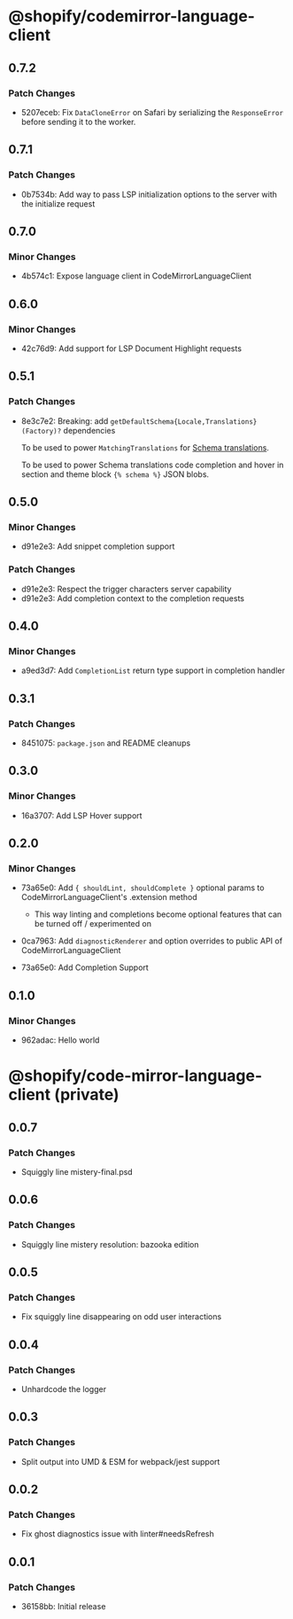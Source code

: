 # @shopify/codemirror-language-client

## 0.7.2

### Patch Changes

- 5207eceb: Fix `DataCloneError` on Safari by serializing the `ResponseError` before sending it to the worker.

## 0.7.1

### Patch Changes

- 0b7534b: Add way to pass LSP initialization options to the server with the initialize request

## 0.7.0

### Minor Changes

- 4b574c1: Expose language client in CodeMirrorLanguageClient

## 0.6.0

### Minor Changes

- 42c76d9: Add support for LSP Document Highlight requests

## 0.5.1

### Patch Changes

- 8e3c7e2: Breaking: add `getDefaultSchema{Locale,Translations}(Factory)?` dependencies

  To be used to power `MatchingTranslations` for [Schema translations](https://shopify.dev/docs/storefronts/themes/architecture/locales/schema-locale-files).

  To be used to power Schema translations code completion and hover in section and theme block `{% schema %}` JSON blobs.

## 0.5.0

### Minor Changes

- d91e2e3: Add snippet completion support

### Patch Changes

- d91e2e3: Respect the trigger characters server capability
- d91e2e3: Add completion context to the completion requests

## 0.4.0

### Minor Changes

- a9ed3d7: Add `CompletionList` return type support in completion handler

## 0.3.1

### Patch Changes

- 8451075: `package.json` and README cleanups

## 0.3.0

### Minor Changes

- 16a3707: Add LSP Hover support

## 0.2.0

### Minor Changes

- 73a65e0: Add `{ shouldLint, shouldComplete }` optional params to CodeMirrorLanguageClient's .extension method

  - This way linting and completions become optional features that can be turned off / experimented on

- 0ca7963: Add `diagnosticRenderer` and option overrides to public API of CodeMirrorLanguageClient
- 73a65e0: Add Completion Support

## 0.1.0

### Minor Changes

- 962adac: Hello world

# @shopify/code-mirror-language-client (private)

## 0.0.7

### Patch Changes

- Squiggly line mistery-final.psd

## 0.0.6

### Patch Changes

- Squiggly line mistery resolution: bazooka edition

## 0.0.5

### Patch Changes

- Fix squiggly line disappearing on odd user interactions

## 0.0.4

### Patch Changes

- Unhardcode the logger

## 0.0.3

### Patch Changes

- Split output into UMD & ESM for webpack/jest support

## 0.0.2

### Patch Changes

- Fix ghost diagnostics issue with linter#needsRefresh

## 0.0.1

### Patch Changes

- 36158bb: Initial release
